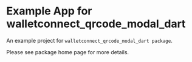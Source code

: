 # Example App for walletconnect_qrcode_modal_dart

An example project for `walletconnect_qrcode_modal_dart package`.

Please see package home page for more details.